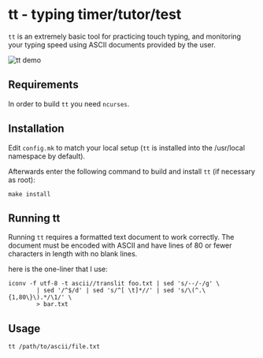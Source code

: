 tt - typing timer/tutor/test
============================
`tt` is an extremely basic tool for practicing touch typing, and monitoring your
typing speed using ASCII documents provided by the user.

![tt demo](https://raw.githubusercontent.com/runrin/tt/gh-pages/tt-demo.gif)

Requirements
------------
In order to build `tt` you need `ncurses`.

Installation
------------
Edit `config.mk` to match your local setup (`tt` is installed into the
/usr/local namespace by default).

Afterwards enter the following command to build and install `tt` (if
necessary as root):
        
    make install

Running tt
----------
Running `tt` requires a formatted text document to work correctly. The document
must be encoded with ASCII and have lines of 80 or fewer characters in length
with no blank lines.

here is the one-liner that I use:

    iconv -f utf-8 -t ascii//translit foo.txt | sed 's/--/-/g' \
            | sed '/^$/d' | sed 's/^[ \t]*//' | sed 's/\(^.\{1,80\}\).*/\1/' \
            > bar.txt

Usage
-----
    tt /path/to/ascii/file.txt
